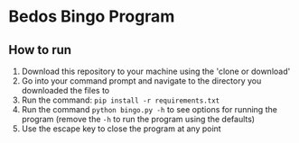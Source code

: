 # Bedos Bingo Program

## How to run
1. Download this repository to your machine using the 'clone or download'
2. Go into your command prompt and navigate to the directory you downloaded the files to
3. Run the command: `pip install -r requirements.txt`
4. Run the command `python bingo.py -h` to see options for running the program (remove the `-h` to run the program using the defaults)
5. Use the escape key to close the program at any point